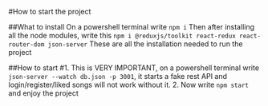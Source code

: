 #How to start the project

##What to install
On a powershell terminal write `npm i`
Then after installing all the node modules, write this `npm i @reduxjs/toolkit react-redux react-router-dom json-server`
These are all the installation needed to run the project

##How to start
#1. This is VERY IMPORTANT, on a powershell terminal write `json-server --watch db.json -p 3001`, it starts a fake rest API and login/register/liked songs will not work without it.
2. Now write `npm start` and enjoy the project

